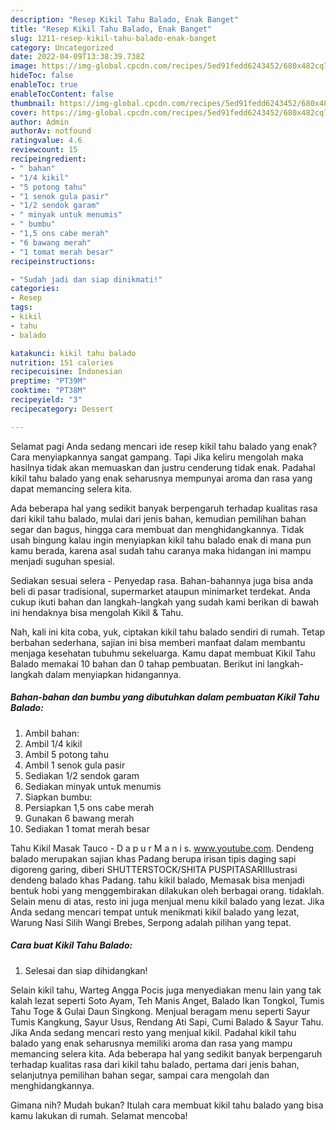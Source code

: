 ```yaml
---
description: "Resep Kikil Tahu Balado, Enak Banget"
title: "Resep Kikil Tahu Balado, Enak Banget"
slug: 1211-resep-kikil-tahu-balado-enak-banget
category: Uncategorized
date: 2022-04-09T13:38:39.738Z
image: https://img-global.cpcdn.com/recipes/5ed91fedd6243452/680x482cq70/kikil-tahu-balado-foto-resep-utama.jpg
hideToc: false
enableToc: true
enableTocContent: false
thumbnail: https://img-global.cpcdn.com/recipes/5ed91fedd6243452/680x482cq70/kikil-tahu-balado-foto-resep-utama.jpg
cover: https://img-global.cpcdn.com/recipes/5ed91fedd6243452/680x482cq70/kikil-tahu-balado-foto-resep-utama.jpg
author: Admin
authorAv: notfound
ratingvalue: 4.6
reviewcount: 15
recipeingredient:
- " bahan"
- "1/4 kikil"
- "5 potong tahu"
- "1 senok gula pasir"
- "1/2 sendok garam"
- " minyak untuk menumis"
- " bumbu"
- "1,5 ons cabe merah"
- "6 bawang merah"
- "1 tomat merah besar"
recipeinstructions:

- "Sudah jadi dan siap dinikmati!"
categories:
- Resep
tags:
- kikil
- tahu
- balado

katakunci: kikil tahu balado 
nutrition: 151 calories
recipecuisine: Indonesian
preptime: "PT39M"
cooktime: "PT38M"
recipeyield: "3"
recipecategory: Dessert

---
```



Selamat pagi Anda sedang mencari ide resep kikil tahu balado yang enak? Cara menyiapkannya sangat gampang. Tapi Jika keliru mengolah maka hasilnya tidak akan memuaskan dan justru cenderung tidak enak. Padahal kikil tahu balado yang enak seharusnya mempunyai aroma dan rasa yang dapat memancing selera kita.


Ada beberapa hal yang sedikit banyak berpengaruh terhadap kualitas rasa dari kikil tahu balado, mulai dari jenis bahan, kemudian pemilihan bahan segar dan bagus, hingga cara membuat dan menghidangkannya. Tidak usah bingung kalau ingin menyiapkan kikil tahu balado enak di mana pun kamu berada, karena asal sudah tahu caranya maka hidangan ini mampu menjadi suguhan spesial.

Sediakan sesuai selera - Penyedap rasa. Bahan-bahannya juga bisa anda beli di pasar tradisional, supermarket ataupun minimarket terdekat. Anda cukup ikuti bahan dan langkah-langkah yang sudah kami berikan di bawah ini hendaknya bisa mengolah Kikil &amp; Tahu.


Nah, kali ini kita coba, yuk, ciptakan kikil tahu balado sendiri di rumah. Tetap berbahan sederhana, sajian ini bisa memberi manfaat dalam membantu menjaga kesehatan tubuhmu sekeluarga. Kamu dapat membuat Kikil Tahu Balado memakai 10 bahan dan 0 tahap pembuatan. Berikut ini langkah-langkah dalam menyiapkan hidangannya.

<!--inarticleads1-->

##### Bahan-bahan dan bumbu yang dibutuhkan dalam pembuatan Kikil Tahu Balado:

1. Ambil  bahan:
1. Ambil 1/4 kikil
1. Ambil 5 potong tahu
1. Ambil 1 senok gula pasir
1. Sediakan 1/2 sendok garam
1. Sediakan  minyak untuk menumis
1. Siapkan  bumbu:
1. Persiapkan 1,5 ons cabe merah
1. Gunakan 6 bawang merah
1. Sediakan 1 tomat merah besar


Tahu Kikil Masak Tauco - D a p u r M a n i s. www.youtube.com. Dendeng balado merupakan sajian khas Padang berupa irisan tipis daging sapi digoreng garing, diberi SHUTTERSTOCK/SHITA PUSPITASARIIlustrasi dendeng balado khas Padang. tahu kikil balado, Memasak bisa menjadi bentuk hobi yang menggembirakan dilakukan oleh berbagai orang. tidaklah. Selain menu di atas, resto ini juga menjual menu kikil balado yang lezat. Jika Anda sedang mencari tempat untuk menikmati kikil balado yang lezat, Warung Nasi Silih Wangi Brebes, Serpong adalah pilihan yang tepat. 

<!--inarticleads2-->

##### Cara buat Kikil Tahu Balado:


1. Selesai dan siap dihidangkan!

Selain kikil tahu, Warteg Angga Pocis juga menyediakan menu lain yang tak kalah lezat seperti Soto Ayam, Teh Manis Anget, Balado Ikan Tongkol, Tumis Tahu Toge &amp; Gulai Daun Singkong. Menjual beragam menu seperti Sayur Tumis Kangkung, Sayur Usus, Rendang Ati Sapi, Cumi Balado &amp; Sayur Tahu. Jika Anda sedang mencari resto yang menjual kikil. Padahal kikil tahu balado yang enak seharusnya memiliki aroma dan rasa yang mampu memancing selera kita. Ada beberapa hal yang sedikit banyak berpengaruh terhadap kualitas rasa dari kikil tahu balado, pertama dari jenis bahan, selanjutnya pemilihan bahan segar, sampai cara mengolah dan menghidangkannya. 

Gimana nih? Mudah bukan? Itulah cara membuat kikil tahu balado yang bisa kamu lakukan di rumah. Selamat mencoba!
